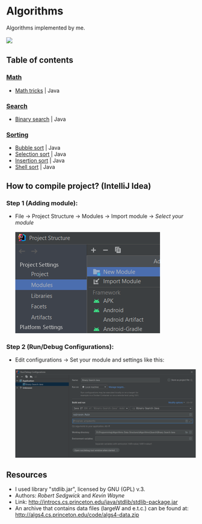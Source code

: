 # Algorithms
Algorithms implemented by me.<br><br>
![](https://img.shields.io/badge/Code-Java-informational?style=flat-square&logo=Java&logoColor=white&color=5194f0)

## Table of contents
### [Math](https://github.com/xairaven/Algorithms-Data-Structures/tree/main/Algorithms/Math)
- <a href="https://github.com/xairaven/Algorithms-Data-Structures/tree/main/Algorithms/Math/Math-Tricks">Math tricks</a> | Java
### [Search](https://github.com/xairaven/Algorithms-Data-Structures/tree/main/Algorithms/Search)
- <a href = "https://github.com/xairaven/Algorithms-Data-Structures/tree/main/Algorithms/Search/Binary-Search-Java">Binary search</a> | Java
### [Sorting](https://github.com/xairaven/Algorithms-Data-Structures/tree/main/Algorithms/Sorting)
- <a href = "https://github.com/xairaven/Algorithms-Data-Structures/blob/main/Algorithms/Sorting/src/BubbleSort.java">Bubble sort</a> | Java
- <a href = "https://github.com/xairaven/Algorithms-Data-Structures/blob/main/Algorithms/Sorting/src/SelectionSort.java">Selection sort</a> | Java
- <a href = "https://github.com/xairaven/Algorithms-Data-Structures/blob/main/Algorithms/Sorting/src/InsertionSort.java">Insertion sort</a> | Java
- <a href = "https://github.com/xairaven/Algorithms-Data-Structures/blob/main/Algorithms/Sorting/src/ShellSort.java">Shell sort</a> | Java

## How to compile project? (IntelliJ Idea)
### Step 1 (Adding module):
- File -> Project Structure -> Modules -> Import module -> *Select your module*<br><br>
<img src = "resources/step1.png"></img>
### Step 2 (Run/Debug Configurations):
- Edit configurations -> Set your module and settings like this:<br><br>
<img src = "resources/step2.png"></img>

## Resources
- I used library "stdlib.jar", licensed by GNU (GPL) v.3.<br>
- Authors: *Robert Sedgwick* and *Kevin Wayne*<br>
- Link: http://introcs.cs.princeton.edu/java/stdlib/stdlib-package.jar
- An archive that contains data files (largeW and e.t.c.) can be found at: http://algs4.cs.princeton.edu/code/algs4-data.zip
